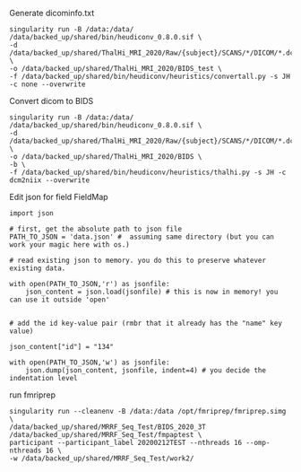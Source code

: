 

Generate dicominfo.txt

    singularity run -B /data:/data/ /data/backed_up/shared/bin/heudiconv_0.8.0.sif \
    -d /data/backed_up/shared/ThalHi_MRI_2020/Raw/{subject}/SCANS/*/DICOM/*.dcm \
    -o /data/backed_up/shared/ThalHi_MRI_2020/BIDS_test \
    -f /data/backed_up/shared/bin/heudiconv/heuristics/convertall.py -s JH -c none --overwrite

Convert dicom to BIDS

    singularity run -B /data:/data/ /data/backed_up/shared/bin/heudiconv_0.8.0.sif \
    -d /data/backed_up/shared/ThalHi_MRI_2020/Raw/{subject}/SCANS/*/DICOM/*.dcm \
    -o /data/backed_up/shared/ThalHi_MRI_2020/BIDS \
    -b \
    -f /data/backed_up/shared/bin/heudiconv/heuristics/thalhi.py -s JH -c dcm2niix --overwrite



Edit json for field FieldMap

    import json

    # first, get the absolute path to json file
    PATH_TO_JSON = 'data.json' #  assuming same directory (but you can work your magic here with os.)

    # read existing json to memory. you do this to preserve whatever existing data.

    with open(PATH_TO_JSON,'r') as jsonfile:
        json_content = json.load(jsonfile) # this is now in memory! you can use it outside 'open'


    # add the id key-value pair (rmbr that it already has the "name" key value)

    json_content["id"] = "134"

    with open(PATH_TO_JSON,'w') as jsonfile:
        json.dump(json_content, jsonfile, indent=4) # you decide the indentation level

run fmriprep

    singularity run --cleanenv -B /data:/data /opt/fmriprep/fmriprep.simg \
    /data/backed_up/shared/MRRF_Seq_Test/BIDS_2020_3T /data/backed_up/shared/MRRF_Seq_Test/fmpaptest \
    participant --participant_label 20200212TEST --nthreads 16 --omp-nthreads 16 \
    -w /data/backed_up/shared/MRRF_Seq_Test/work2/
